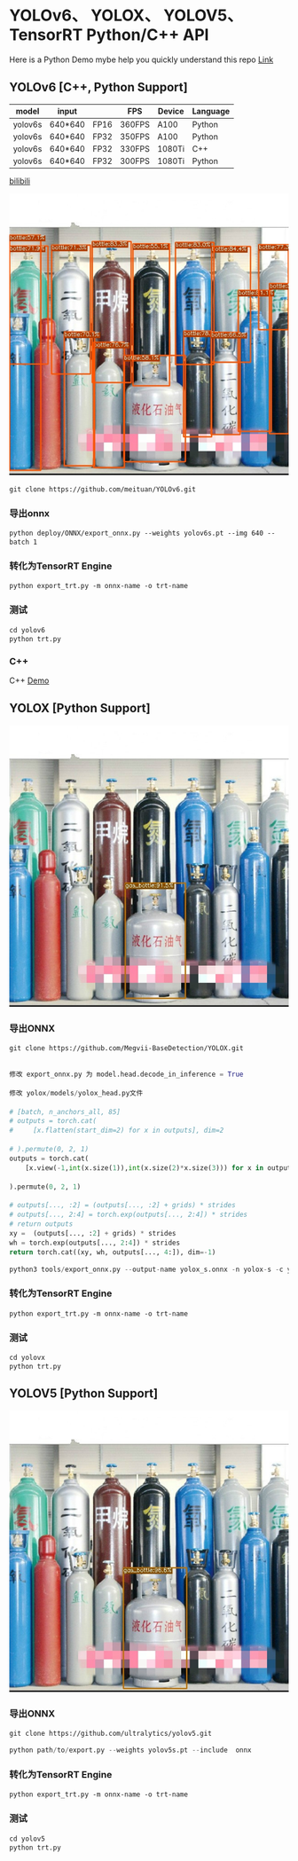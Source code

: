 # YOLOv6、 YOLOX、 YOLOV5、 TensorRT Python/C++ API 

Here is a Python Demo mybe help you quickly understand this repo [Link](https://aistudio.baidu.com/aistudio/projectdetail/4263301?contributionType=1&shared=1)
## YOLOv6 [C++, Python Support]

| model |  input |  | FPS | Device | Language | 
| -------- | -------- | -------- | ------- | ------- | ------|
| yolov6s     | 640*640     | FP16     | 360FPS  | A100 | Python |
| yolov6s     | 640*640     | FP32     | 350FPS | A100| Python |
| yolov6s     | 640*640     | FP32     | 330FPS | 1080Ti | C++ |
| yolov6s     | 640*640     | FP32     | 300FPS | 1080Ti | Python |

[bilibili](https://www.bilibili.com/video/BV1x3411w7T6?share_source=copy_web)

![](yolov6/3_yolov6.jpg)
```shell
git clone https://github.com/meituan/YOLOv6.git
```
### 导出onnx
```shell
python deploy/ONNX/export_onnx.py --weights yolov6s.pt --img 640 --batch 1
```

### 转化为TensorRT Engine 

```
python export_trt.py -m onnx-name -o trt-name
```
### 测试

```
cd yolov6
python trt.py
```

### C++

C++ [Demo](yolov6/cpp/README.md)

## YOLOX [Python Support]
![](yolox/3_yolox.jpg)
### 导出ONNX

```
git clone https://github.com/Megvii-BaseDetection/YOLOX.git
```
```python

修改 export_onnx.py 为 model.head.decode_in_inference = True

修改 yolox/models/yolox_head.py文件

# [batch, n_anchors_all, 85]
# outputs = torch.cat(
#     [x.flatten(start_dim=2) for x in outputs], dim=2

# ).permute(0, 2, 1)
outputs = torch.cat(
    [x.view(-1,int(x.size(1)),int(x.size(2)*x.size(3))) for x in outputs], dim=2

).permute(0, 2, 1)

# outputs[..., :2] = (outputs[..., :2] + grids) * strides
# outputs[..., 2:4] = torch.exp(outputs[..., 2:4]) * strides
# return outputs
xy =  (outputs[..., :2] + grids) * strides
wh = torch.exp(outputs[..., 2:4]) * strides
return torch.cat((xy, wh, outputs[..., 4:]), dim=-1)

```
```python
python3 tools/export_onnx.py --output-name yolox_s.onnx -n yolox-s -c yolox_s.pth
```
### 转化为TensorRT Engine 
```
python export_trt.py -m onnx-name -o trt-name
```
### 测试

```
cd yolovx
python trt.py
```

## YOLOV5 [Python Support]
![](yolov5/3_yolov5.jpg)

### 导出ONNX

```
git clone https://github.com/ultralytics/yolov5.git
```

```python
python path/to/export.py --weights yolov5s.pt --include  onnx 
```

### 转化为TensorRT Engine 

```
python export_trt.py -m onnx-name -o trt-name
```
### 测试

```
cd yolov5
python trt.py
```
